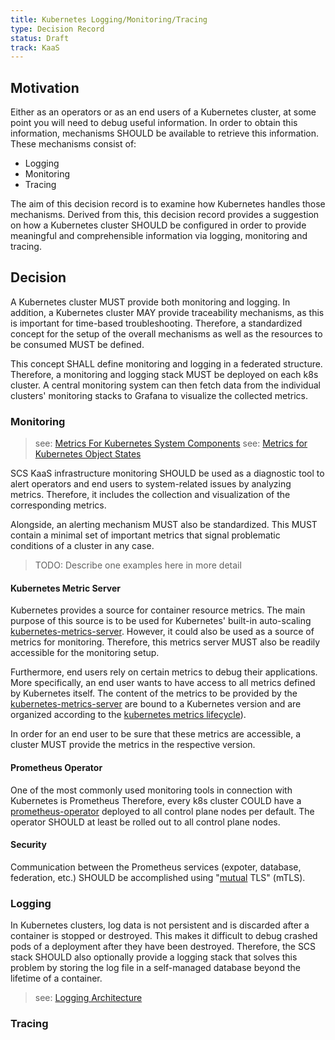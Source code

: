 ```yaml
---
title: Kubernetes Logging/Monitoring/Tracing
type: Decision Record
status: Draft
track: KaaS
---
```



## Motivation

Either as an operators or as an end users of a Kubernetes cluster, at some point you will need to debug useful information.
In order to obtain this information, mechanisms SHOULD be available to retrieve this information.
These mechanisms consist of:
* Logging
* Monitoring
* Tracing

The aim of this decision record is to examine how Kubernetes handles those mechanisms.
Derived from this, this decision record provides a suggestion on how a Kubernetes cluster SHOULD be configured in order to provide meaningful and comprehensible information via logging, monitoring and tracing.


## Decision

A Kubernetes cluster MUST provide both monitoring and logging. 
In addition, a Kubernetes cluster MAY provide traceability mechanisms, as this is important for time-based troubleshooting. 
Therefore, a standardized concept for the setup of the overall mechanisms as well as the resources to be consumed MUST be defined.

This concept SHALL define monitoring and logging in a federated structure.
Therefore, a monitoring and logging stack MUST be deployed on each k8s cluster. 
A central monitoring system can then fetch data from the individual clusters' monitoring stacks to Grafana to visualize the collected metrics.

### Monitoring

> see: [Metrics For Kubernetes System Components][system-metrics]
> see: [Metrics for Kubernetes Object States][kube-state-metrics]


SCS KaaS infrastructure monitoring SHOULD be used as a diagnostic tool to alert operators and end users to system-related issues by analyzing metrics.
Therefore, it includes the collection and visualization of the corresponding metrics.

Alongside, an alerting mechanism MUST also be standardized.
This MUST contain a minimal set of important metrics that signal problematic conditions of a cluster in any case.

> TODO: Describe one examples here in more detail


#### Kubernetes Metric Server 

Kubernetes provides a source for container resource metrics. 
The main purpose of this source is to be used for Kubernetes' built-in auto-scaling [kubernetes-metrics-server][kubernetes-metrics-server-repo].
However, it could also be used as a source of metrics for monitoring. 
Therefore, this metrics server MUST also be readily accessible for the monitoring setup.

Furthermore, end users rely on certain metrics to debug their applications.
More specifically, an end user wants to have access to all metrics defined by Kubernetes itself.
The content of the metrics to be provided by the [kubernetes-metrics-server][kubernetes-metrics-server-repo] are bound to a Kubernetes version and are organized according to the [kubernetes metrics lifecycle][system-metrics_metric-lifecycle]).

In order for an end user to be sure that these metrics are accessible, a cluster MUST provide the metrics in the respective version.


#### Prometheus Operator

One of the most commonly used monitoring tools in connection with Kubernetes is Prometheus
Therefore, every k8s cluster COULD have a [prometheus-operator][prometheus-operator] deployed to all control plane nodes per default.
The operator SHOULD at least be rolled out to all control plane nodes.


#### Security

Communication between the Prometheus services (expoter, database, federation, etc.) SHOULD be accomplished using "[mutual][mutual-auth] TLS" (mTLS).

### Logging

In Kubernetes clusters, log data is not persistent and is discarded after a container is stopped or destroyed.
This makes it difficult to debug crashed pods of a deployment after they have been destroyed.
Therefore, the SCS stack SHOULD also optionally provide a logging stack that solves this problem by storing the log file in a self-managed database beyond the lifetime of a container.

> see: [Logging Architecture][k8s-logging]

### Tracing


[k8s-debug]: https://kubernetes.io/docs/tasks/debug/
[prometheus-operator]: https://github.com/prometheus-operator/prometheus-operator
[k8s-metrics]: https://github.com/kubernetes/metrics
[system-metrics]: https://kubernetes.io/docs/concepts/cluster-administration/system-metrics/
[system-metrics_metric-lifecycle]: https://kubernetes.io/docs/concepts/cluster-administration/system-metrics/#metric-lifecycle
[kube-state-metrics]: https://kubernetes.io/docs/concepts/cluster-administration/kube-state-metrics/
[k8s-deprecating-a-metric]: https://kubernetes.io/docs/reference/using-api/deprecation-policy/#deprecating-a-metric
[k8s-show-hidden-metrics]: https://kubernetes.io/docs/concepts/cluster-administration/system-metrics/#show-hidden-metrics
[system-traces]: https://kubernetes.io/docs/concepts/cluster-administration/system-traces/
[system-logs]: https://kubernetes.io/docs/concepts/cluster-administration/system-logs/
[monitor-node-health]: https://kubernetes.io/docs/tasks/debug/debug-cluster/monitor-node-health/
[k8s-logging]: https://kubernetes.io/docs/concepts/cluster-administration/logging/
[mutual-auth]: https://en.wikipedia.org/wiki/Mutual_authentication
[kubernetes-metrics-server-repo]: https://github.com/kubernetes-sigs/metrics-server?tab=readme-ov-file#kubernetes-metrics-server

